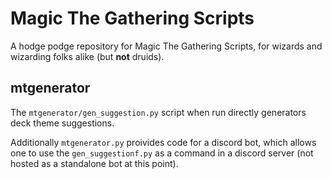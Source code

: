 # Magic The Gathering Scripts

A hodge podge repository for Magic The Gathering Scripts, for wizards and wizarding folks alike (but **not** druids).

## mtgenerator

The `mtgenerator/gen_suggestion.py` script when run directly generators deck theme suggestions.

Additionally `mtgenerator.py` proivides code for a discord bot, which allows one to use the `gen_suggestionf.py` as a command in a discord server (not hosted as a standalone bot at this point).
